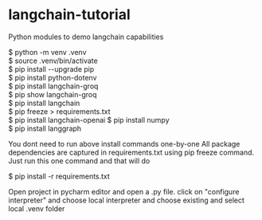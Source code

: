 # langchain-tutorial
Python modules to demo langchain capabilities

$ python -m venv .venv  
$ source .venv/bin/activate  
$ pip install --upgrade pip  
$ pip install python-dotenv  
$ pip install langchain-groq  
$ pip show langchain-groq  
$ pip install langchain  
$ pip freeze > requirements.txt    
$ pip install langchain-openai 
$ pip install numpy  
$ pip install langgraph  


You dont need to run above install commands one-by-one
All package dependencies are captured in requirements.txt using
pip freeze command. Just run this one command and that will do

$ pip install -r requirements.txt  



Open project in pycharm editor and open a .py file. click on
"configure interpreter" and choose local interpreter and choose 
existing and select local .venv folder


